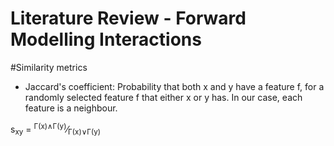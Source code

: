 # Literature Review - Forward Modelling Interactions

#Similarity metrics

* Jaccard's coefficient: Probability that both x and y have a feature f, for a randomly selected feature f that either x or y has. In our case, each feature is a neighbour. 

s<sub>xy</sub> = <sup>&Gamma;(x)&and;&Gamma;(y)</sup>&frasl;<sub>&Gamma;(x)&or;&Gamma;(y)</sub>

